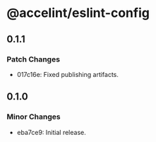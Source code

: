 # @accelint/eslint-config

## 0.1.1

### Patch Changes

- 017c16e: Fixed publishing artifacts.

## 0.1.0

### Minor Changes

- eba7ce9: Initial release.
